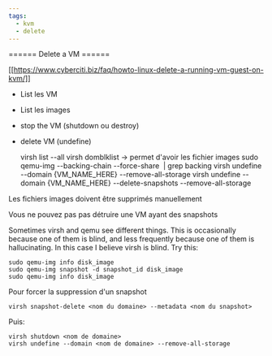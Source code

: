 ```yaml
---
tags:
  - kvm
  - delete
---
```



====== Delete a VM ======

[[https://www.cyberciti.biz/faq/howto-linux-delete-a-running-vm-guest-on-kvm/]]

  * List les VM
  * List les images
  * stop the VM (shutdown ou destroy)
  * delete VM (undefine)

    virsh list --all
    virsh domblklist <domaine>  -> permet d'avoir les fichier images
    sudo qemu-img <domaine> --backing-chain --force-share <image> | grep backing
    virsh undefine --domain {VM_NAME_HERE} --remove-all-storage
    virsh undefine --domain {VM_NAME_HERE} --delete-snapshots --remove-all-storage
      
Les fichiers images doivent être supprimés manuellement

Vous ne pouvez pas pas détruire une VM ayant des snapshots

Sometimes virsh and qemu see different things. This is occasionally because one of them is blind, and less frequently because one of them is hallucinating. In this case I believe virsh is blind. Try this:

    sudo qemu-img info disk_image
    sudo qemu-img snapshot -d snapshot_id disk_image
    sudo qemu-img info disk_image

Pour forcer la suppression d'un snapshot

    virsh snapshot-delete <nom du domaine> --metadata <nom du snapshot>

Puis:

    virsh shutdown <nom de domaine>    
    virsh undefine --domain <nom de domaine> --remove-all-storage
    
    